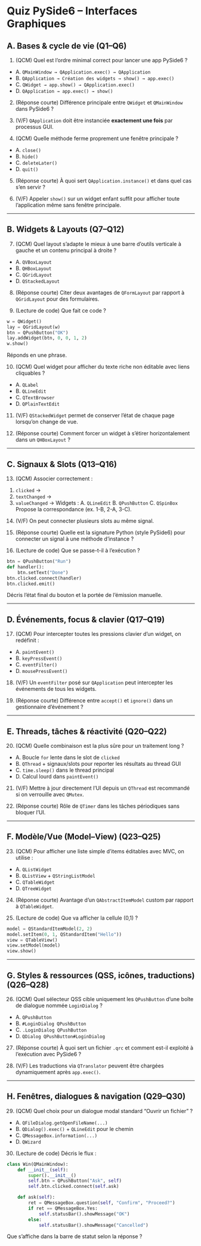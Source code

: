 # Quiz PySide6 – Interfaces Graphiques

## A. Bases & cycle de vie (Q1–Q6)

1. (QCM) Quel est l’ordre minimal correct pour lancer une app PySide6 ?

* A. `QMainWindow → QApplication.exec() → QApplication`
* B. `QApplication → Création des widgets → show() → app.exec()`
* C. `QWidget → app.show() → QApplication.exec()`
* D. `QApplication → app.exec() → show()`

2. (Réponse courte) Différence principale entre `QWidget` et `QMainWindow` dans PySide6 ?

3. (V/F) `QApplication` doit être instanciée **exactement une fois** par processus GUI.

4. (QCM) Quelle méthode ferme proprement une fenêtre principale ?

* A. `close()`
* B. `hide()`
* C. `deleteLater()`
* D. `quit()`

5. (Réponse courte) À quoi sert `QApplication.instance()` et dans quel cas s’en servir ?

6. (V/F) Appeler `show()` sur un widget enfant suffit pour afficher toute l’application même sans fenêtre principale.

---

## B. Widgets & Layouts (Q7–Q12)

7. (QCM) Quel layout s’adapte le mieux à une barre d’outils verticale à gauche et un contenu principal à droite ?

* A. `QVBoxLayout`
* B. `QHBoxLayout`
* C. `QGridLayout`
* D. `QStackedLayout`

8. (Réponse courte) Citer deux avantages de `QFormLayout` par rapport à `QGridLayout` pour des formulaires.

9. (Lecture de code) Que fait ce code ?

```python
w = QWidget()
lay = QGridLayout(w)
btn = QPushButton("OK")
lay.addWidget(btn, 0, 0, 1, 2)
w.show()
```

Réponds en une phrase.

10. (QCM) Quel widget pour afficher du texte riche non éditable avec liens cliquables ?

* A. `QLabel`
* B. `QLineEdit`
* C. `QTextBrowser`
* D. `QPlainTextEdit`

11. (V/F) `QStackedWidget` permet de conserver l’état de chaque page lorsqu’on change de vue.

12. (Réponse courte) Comment forcer un widget à s’étirer horizontalement dans un `QHBoxLayout` ?

---

## C. Signaux & Slots (Q13–Q16)

13. (QCM) Associer correctement :

1) `clicked` →
2) `textChanged` →
3) `valueChanged` →
   Widgets : A. `QLineEdit` B. `QPushButton` C. `QSpinBox`
   Propose la correspondance (ex. 1-B, 2-A, 3-C).

14. (V/F) On peut connecter plusieurs slots au même signal.

15. (Réponse courte) Quelle est la signature Python (style PySide6) pour connecter un signal à une méthode d’instance ?

16. (Lecture de code) Que se passe-t-il à l’exécution ?

```python
btn = QPushButton("Run")
def handler():
    btn.setText("Done")
btn.clicked.connect(handler)
btn.clicked.emit()
```

Décris l’état final du bouton et la portée de l’émission manuelle.

---

## D. Événements, focus & clavier (Q17–Q19)

17. (QCM) Pour intercepter toutes les pressions clavier d’un widget, on redéfinit :

* A. `paintEvent()`
* B. `keyPressEvent()`
* C. `eventFilter()`
* D. `mousePressEvent()`

18. (V/F) Un `eventFilter` posé sur `QApplication` peut intercepter les événements de tous les widgets.

19. (Réponse courte) Différence entre `accept()` et `ignore()` dans un gestionnaire d’événement ?

---

## E. Threads, tâches & réactivité (Q20–Q22)

20. (QCM) Quelle combinaison est la plus sûre pour un traitement long ?

* A. Boucle `for` lente dans le slot de `clicked`
* B. `QThread` + signaux/slots pour reporter les résultats au thread GUI
* C. `time.sleep()` dans le thread principal
* D. Calcul lourd dans `paintEvent()`

21. (V/F) Mettre à jour directement l’UI depuis un `QThread` est recommandé si on verrouille avec `QMutex`.

22. (Réponse courte) Rôle de `QTimer` dans les tâches périodiques sans bloquer l’UI.

---

## F. Modèle/Vue (Model–View) (Q23–Q25)

23. (QCM) Pour afficher une liste simple d’items éditables avec MVC, on utilise :

* A. `QListWidget`
* B. `QListView` + `QStringListModel`
* C. `QTableWidget`
* D. `QTreeWidget`

24. (Réponse courte) Avantage d’un `QAbstractItemModel` custom par rapport à `QTableWidget`.

25. (Lecture de code) Que va afficher la cellule (0,1) ?

```python
model = QStandardItemModel(2, 2)
model.setItem(0, 1, QStandardItem("Hello"))
view = QTableView()
view.setModel(model)
view.show()
```

---

## G. Styles & ressources (QSS, icônes, traductions) (Q26–Q28)

26. (QCM) Quel sélecteur QSS cible uniquement les `QPushButton` d’une boîte de dialogue nommée `LoginDialog` ?

* A. `QPushButton`
* B. `#LoginDialog QPushButton`
* C. `.LoginDialog QPushButton`
* D. `QDialog QPushButton#LoginDialog`

27. (Réponse courte) À quoi sert un fichier `.qrc` et comment est-il exploité à l’exécution avec PySide6 ?

28. (V/F) Les traductions via `QTranslator` peuvent être chargées dynamiquement après `app.exec()`.

---

## H. Fenêtres, dialogues & navigation (Q29–Q30)

29. (QCM) Quel choix pour un dialogue modal standard “Ouvrir un fichier” ?

* A. `QFileDialog.getOpenFileName(...)`
* B. `QDialog().exec()` + `QLineEdit` pour le chemin
* C. `QMessageBox.information(...)`
* D. `QWizard`

30. (Lecture de code) Décris le flux :

```python
class Win(QMainWindow):
    def __init__(self):
        super().__init__()
        self.btn = QPushButton("Ask", self)
        self.btn.clicked.connect(self.ask)

    def ask(self):
        ret = QMessageBox.question(self, "Confirm", "Proceed?")
        if ret == QMessageBox.Yes:
            self.statusBar().showMessage("OK")
        else:
            self.statusBar().showMessage("Cancelled")
```

Que s’affiche dans la barre de statut selon la réponse ?
